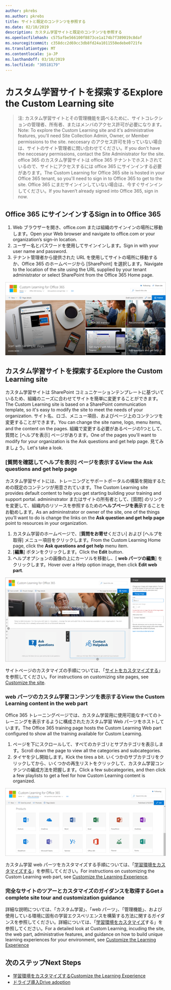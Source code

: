 ```yaml
---
author: pkrebs
ms.author: pkrebs
title: サイトと既定のコンテンツを参照する
ms.date: 02/10/2019
description: カスタム学習サイトと既定のコンテンツを参照する
ms.openlocfilehash: c575afbe566100f8873ce1a174b7f389019c8daf
ms.sourcegitcommit: c358dcc2d69cc3db8fd24a1011550edebe0721fe
ms.translationtype: MT
ms.contentlocale: ja-JP
ms.lasthandoff: 03/10/2019
ms.locfileid: "30518179"
---
```

# <a name="explore-the-custom-learning-site"></a><span data-ttu-id="88c1b-103">カスタム学習サイトを探索する</span><span class="sxs-lookup"><span data-stu-id="88c1b-103">Explore the Custom Learning site</span></span>

> <span data-ttu-id="88c1b-104">注: カスタム学習サイトとその管理機能を調べるために、サイトコレクションの管理者、所有者、またはメンバのアクセス許可が必要になります。</span><span class="sxs-lookup"><span data-stu-id="88c1b-104">Note: To explore the Custom Learning site and it's administrative features, you'll need Site Collection Admin, Owner, or Member permissions to the site.</span></span> <span data-ttu-id="88c1b-105">neccesary のアクセス許可を持っていない場合は、サイトのサイト管理者に問い合わせてください。</span><span class="sxs-lookup"><span data-stu-id="88c1b-105">If you don't have the neccesary permissions, contact the Site Administrator for the site.</span></span> <span data-ttu-id="88c1b-106">office 365 のカスタム学習サイトは office 365 テナントでホストされているので、サイトにアクセスするには office 365 にサインインする必要があります。</span><span class="sxs-lookup"><span data-stu-id="88c1b-106">The Custom Learning for Office 365 site is hosted in your Office 365 tenant, so you'll need to sign in to Office 365 to get to the site.</span></span> <span data-ttu-id="88c1b-107">Office 365 にまだサインインしていない場合は、今すぐサインインしてください。</span><span class="sxs-lookup"><span data-stu-id="88c1b-107">If you haven’t already signed into Office 365, sign in now.</span></span> 

## <a name="sign-in-to-office-365"></a><span data-ttu-id="88c1b-108">Office 365 にサインインする</span><span class="sxs-lookup"><span data-stu-id="88c1b-108">Sign in to Office 365</span></span> 

1.  <span data-ttu-id="88c1b-109">Web ブラウザーを開き、office.com または組織のサインインの場所に移動します。</span><span class="sxs-lookup"><span data-stu-id="88c1b-109">Open your Web browser and navigate to office.com or your organization’s sign-in location.</span></span> 
2.  <span data-ttu-id="88c1b-110">ユーザー名とパスワードを使用してサインインします。</span><span class="sxs-lookup"><span data-stu-id="88c1b-110">Sign in with your user name and password.</span></span>
3.  <span data-ttu-id="88c1b-111">テナント管理者から提供された URL を使用してサイトの場所に移動するか、Office 365 のホームページから [SharePoint] を選択します。</span><span class="sxs-lookup"><span data-stu-id="88c1b-111">Navigate to the location of the site using the URL supplied by your tenant administrator or select SharePoint from the Office 365 Home page.</span></span> 

![cg-introducing](media/cg-introducing.png)

## <a name="explore-the-custom-learning-site"></a><span data-ttu-id="88c1b-113">カスタム学習サイトを探索する</span><span class="sxs-lookup"><span data-stu-id="88c1b-113">Explore the Custom Learning site</span></span>

<span data-ttu-id="88c1b-114">カスタム学習サイトは SharePoint コミュニケーションテンプレートに基づいているため、組織のニーズに合わせてサイトを簡単に変更することができます。</span><span class="sxs-lookup"><span data-stu-id="88c1b-114">The Custom Learning site is based on a SharePoint communication template, so it's easy to modify the site to meet the needs of your organization.</span></span> <span data-ttu-id="88c1b-115">サイト名、ロゴ、メニュー項目、およびページ上のコンテンツを変更することができます。</span><span class="sxs-lookup"><span data-stu-id="88c1b-115">You can change the site name, logo, menu items, and the content on the pages.</span></span> <span data-ttu-id="88c1b-116">組織で変更する必要があるページの1つとして、質問と [ヘルプを表示] ページがあります。</span><span class="sxs-lookup"><span data-stu-id="88c1b-116">One of the pages you'll want to modify for your organization is the Ask questions and get help page.</span></span> <span data-ttu-id="88c1b-117">見てみましょう。</span><span class="sxs-lookup"><span data-stu-id="88c1b-117">Let's take a look.</span></span>

### <a name="view-the-ask-questions-and-get-help-page"></a><span data-ttu-id="88c1b-118">[質問を確認してヘルプを表示] ページを表示する</span><span class="sxs-lookup"><span data-stu-id="88c1b-118">View the Ask questions and get help page</span></span>

<span data-ttu-id="88c1b-119">カスタム学習サイトには、トレーニングとサポートポータルの構築を開始するための既定のコンテンツが用意されています。</span><span class="sxs-lookup"><span data-stu-id="88c1b-119">The Custom Learning site provides default content to help you get starting building your training and support portal.</span></span> <span data-ttu-id="88c1b-120">admininstrator またはサイトの所有者として、[質問] のリンクを変更して、組織内のリソースを参照するための**ヘルプページを表示**することをお勧めします。</span><span class="sxs-lookup"><span data-stu-id="88c1b-120">As an admininstrator or owner of the site, one of the things you’ll want to do is change the links on the **Ask question and get help page** point to resources in your organization.</span></span> 

1.  <span data-ttu-id="88c1b-121">カスタム学習のホームページで、[**質問をお寄せ**ください] および [ヘルプを取得] メニュー項目をクリックします。</span><span class="sxs-lookup"><span data-stu-id="88c1b-121">From the Custom Learning Home page, click the **Ask questions and get help** menu item.</span></span>
2.  <span data-ttu-id="88c1b-122">[**編集**] ボタンをクリックします。</span><span class="sxs-lookup"><span data-stu-id="88c1b-122">Click the **Edit** button.</span></span>
3.  <span data-ttu-id="88c1b-123">ヘルプオプションの画像の上にカーソルを移動し、[ **web パーツの編集**] をクリックします。</span><span class="sxs-lookup"><span data-stu-id="88c1b-123">Hover over a Help option image, then click **Edit web part**.</span></span>

![cg-edithelp](media/cg-edithelp.png)

<span data-ttu-id="88c1b-125">サイトページのカスタマイズの手順については、「[サイトをカスタマイズする](custom_edithelp.md)」を参照してください。</span><span class="sxs-lookup"><span data-stu-id="88c1b-125">For instructions on customizing site pages, see [Customize the site](custom_edithelp.md).</span></span>

### <a name="view-the-custom-learning-content-in-the-web-part"></a><span data-ttu-id="88c1b-126">web パーツのカスタム学習コンテンツを表示する</span><span class="sxs-lookup"><span data-stu-id="88c1b-126">View the Custom Learning content in the web part</span></span>
<span data-ttu-id="88c1b-127">Office 365 トレーニングページでは、カスタム学習用に使用可能なすべてのトレーニングを表示するように構成されたカスタム学習 Web パーツをホストしています。</span><span class="sxs-lookup"><span data-stu-id="88c1b-127">The Office 365 training page hosts the Custom Learning Web part configured to show all the training available for Custom Learning.</span></span> 

1. <span data-ttu-id="88c1b-128">ページを下にスクロールして、すべてのカテゴリとサブカテゴリを表示します。</span><span class="sxs-lookup"><span data-stu-id="88c1b-128">Scroll down the page to view all the categories and subcategories.</span></span>
2. <span data-ttu-id="88c1b-129">タイヤを少し開始します。</span><span class="sxs-lookup"><span data-stu-id="88c1b-129">Kick the tires a bit.</span></span> <span data-ttu-id="88c1b-130">いくつかのサブカテゴリをクリックしてから、いくつかの再生リストをクリックして、カスタム学習コンテンツの編成方法を把握します。</span><span class="sxs-lookup"><span data-stu-id="88c1b-130">Click a few subcategories, and then click a few playlists to get a feel for how Custom Learning content is organized.</span></span> 

![cg-gotoall](media/cg-gotoall.png)

<span data-ttu-id="88c1b-132">カスタム学習 web パーツをカスタマイズする手順については、「[学習環境をカスタマイズする](custom_overview.md)」を参照してください。</span><span class="sxs-lookup"><span data-stu-id="88c1b-132">For instructions on customizing the Custom Learning web part, see [Customize the Learning Experience](custom_overview.md).</span></span>

### <a name="get-a-complete-site-tour-and-customization-guidance"></a><span data-ttu-id="88c1b-133">完全なサイトのツアーとカスタマイズのガイダンスを取得する</span><span class="sxs-lookup"><span data-stu-id="88c1b-133">Get a complete site tour and customization guidance</span></span>
<span data-ttu-id="88c1b-134">詳細な説明については、「カスタム学習」、「web パーツ」、「管理機能」、および使用している環境に固有の学習エクスペリエンスを構築する方法に関するガイダンスを参照してください。詳細については、「[学習環境をカスタマイズ](custom_overview.md)する」を参照してください。</span><span class="sxs-lookup"><span data-stu-id="88c1b-134">For a detailed look at Custom Learning, incuding the site, the web part, administrative features, and guidance on how to build unique learning experiences for your environment, see [Customize the Learning Experience](custom_overview.md)</span></span>

## <a name="next-steps"></a><span data-ttu-id="88c1b-135">次のステップ</span><span class="sxs-lookup"><span data-stu-id="88c1b-135">Next Steps</span></span>
- [<span data-ttu-id="88c1b-136">学習環境をカスタマイズする</span><span class="sxs-lookup"><span data-stu-id="88c1b-136">Customize the Learning Experience</span></span>](custom_overview.md)
- [<span data-ttu-id="88c1b-137">ドライブ導入</span><span class="sxs-lookup"><span data-stu-id="88c1b-137">Drive adoption</span></span>](driveadoption.md) 
